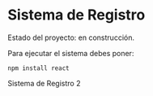 <h1> Sistema de Registro </h1>
<p> Estado del proyecto: en construcción. </p>

<p> Para ejecutar el sistema debes poner: </p>

```
npm install react
```

Sistema de Registro 2
